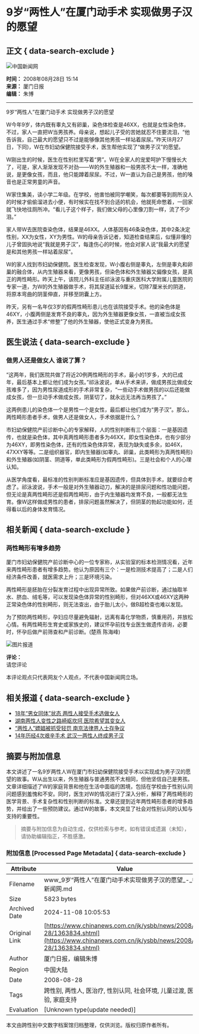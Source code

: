 # 9岁“两性人”在厦门动手术 实现做男子汉的愿望

## 正文 { data-search-exclude }


![中国新闻网](http://i5.chinanews.com/images/images1/logo2.gif)

**时间：** 2008年08月28日 15:14  
**来源：** 厦门日报  
**编辑：** 朱博  

---

9岁“两性人”在厦门动手术 实现做男子汉的愿望

W今年9岁，体内既有睾丸又有卵巢，染色体检查是46XX，也就是女性染色体，不过，家人一直把W当男孩养。母亲说，想起儿子受的苦她就忍不住要流泪，“他告诉我，自己最大的愿望只不过是能够像其他男孩一样站着尿尿。”昨天(8月27日，下同)，W在市妇幼保健院接受手术，医生帮他实现了“做男子汉”的愿望。

W刚出生的时候，医生在性别栏里写着“男”。W在全家人的宠爱呵护下慢慢长大了，可是，家人渐渐发现不对劲——W的外生殖器和一般男孩不太一样，准确地说，是更像女孩，而且，他只能蹲着尿尿。不过，W一直认为自己是男孩，他的嗓音也是正常男童的声音。

W家住集美，读小学二年级。在学校，他害怕被同学嘲笑，每次都要等到厕所没人的时候才偷偷溜进去小便，有时候实在找不到合适的机会，他就死命憋着，一回家就飞快地往厕所冲。“看儿子这个样子，我们做父母的心里像刀割一样，流了不少泪。”

家人带W去医院查染色体，结果是46XX。人体基因有46条染色体，其中2条决定性别，XX为女性，XY为男性。W的母亲告诉记者，知道检查结果后，似懂非懂的儿子曾固执地说“我就是男子汉”，每逢伤心的时候，他会对家人说“我最大的愿望是和其他男孩一样站着尿尿”。

W的家人找到市妇幼保健院。医生检查发现，W小腹右侧是睾丸，左侧是睾丸和卵巢的融合体，从内生殖器来看，更像男孩，但染色体和外生殖器又偏像女孩，是真正的两性畸形。昨天上午，该院儿外科主任祁泳波与重庆医科大学附属儿童医院的专家一道，为W的外生殖器做手术，将其尿道延长9厘米，切除7厘米长的阴道，将原本弯曲的阴茎伸直，并移至阴囊上方。

昨天，另有一名年仅3岁的假两性畸形患儿也在该院接受手术。他的染色体是46XY，小腹两侧是发育不良的睾丸，因为外生殖器更像女孩，一直被当成女孩养，医生通过手术“修整”了他的外生殖器，使他正式变身为男孩。

## 医生说法 { data-search-exclude }

### 做男人还是做女人 谁说了算？

“这两年，我们医院共做了将近20例两性畸形的手术，最小的1岁多，大的已成年，最后基本上都让他们成为女孩。”祁泳波说，单从手术来讲，做成男孩比做成女孩难多了，因为男性尿道成形的手术非常复杂，“一些动手术做男孩的以后还能做成女孩，但一旦动手术做成女孩，阴茎切了，就永远无法再当男孩了。”

这两例患儿的染色体一个是男性一个是女性，最后都让他们成为“男子汉”。那么，两性畸形患者手术，做男人还是做女人，手术依据是什么？

市妇幼保健院产前诊断中心的专家解释，人的性别判断有三个层面：一是基因遗传，也就是染色体，其中真两性畸形患者多为46XX，即女性染色体，也有少部分为46XY，即男性染色体，还有的性染色体异常，表现为缺失或多余，如46X，47XXY等等。二是组织器官，即内生殖器(如睾丸、卵巢，此类畸形为真两性畸形)和外生殖器(如阴茎、阴道等，单此类畸形为假两性畸形)。三是社会和个人的心理认知。

从医学角度看，最标准的性别判断标准应是基因遗传，但具体到手术，就要综合考虑了。祁泳波说，手术一般是对外生殖器动刀，解决的是排尿问题和性功能问题，但无论是真两性畸形还是假两性畸形，由于内生殖器均发育不良，一般都无法生育。像W这样做成男性的患者，排尿问题虽然解决了，但阴茎的勃起功能如何，还得看以后的身体发育情况。

## 相关新闻 { data-search-exclude }

### 两性畸形有增多趋势

厦门市妇幼保健院产前诊断中心的一位专家称，从实验室的标本检测情况看，近年来两性畸形患者有增多趋势。他认为原因有三个：一是检测技术提高了；二是人们经济条件改善，就医需求上升；三是环境污染。

两性畸形是胚胎在分裂发育过程中出现异常所致。如果做产前诊断，通过抽取羊水、脐血、绒毛等，可以发现染色体异常的性别畸形，但对46XX或46XY这两种正常染色体的性别畸形，则无法查出，由于胎儿太小，做B超检查也难以发现。

为了预防两性畸形，孕妇应尽量避免辐射，远离有毒化学物质，慎重用药，并放松心情。有两性畸形生育史或家族史的，建议怀孕前找专业医生做遗传咨询，必要时，怀孕后做产前筛查和产前诊断。(楚燕 陈海峰)

![图片报道](http://i5.chinanews.com/kpimg/5.gif)

**评论：**  
请您评论  

本评论观点只代表网友个人观点，不代表中国新闻网立场。

## 相关报道 { data-search-exclude }

- [18年“男女同体”状态 两性人接受手术选做女人](http://www.chinanews.com.cn/jk/kong/news/2008/08-11/1343460.shtml)
- [湖南两性人变性之路崎岖坎坷 医院希望其变女人](http://www.chinanews.com.cn/news/2004/2004-11-02/26/501400.shtml)
- [“两性人”嫖娼被抓受轻罚 南京法律界人士存争议](http://www.chinanews.com.cn/news/2004/2004-11-02/26/501400.shtml)
- [14年历经4次艰辛手术 武汉一两性人终成男子汉](http://www.chinanews.com.cn/n/2004-01-30/26/396040.html)

## 摘要与附加信息

<!-- tcd_abstract -->
本文讲述了一名9岁两性人W在厦门市妇幼保健院接受手术以实现成为男子汉的愿望的故事。W从出生以来，外生殖器与普通男孩不太相同，但他坚信自己是男孩。文章详细描述了W的家庭背景和他在生活中面临的困境，包括在学校由于性别认同问题感到羞愧和不安。同时，医生对W的情况进行了深入分析，解释了两性畸形的医学背景、手术复杂性和性别判断的标准。文章还提到近年两性畸形患者的增多趋势，并给出了一些预防建议。通过W的故事，本文突显了社会对性别认同的认知与支持的重要性。
<!-- tcd_abstract_end -->

> 摘要与附加信息为自动生成，仅供检索与参考。如有错误或遗漏（未知），请协助编辑指正，不胜感激。

### 附加信息 [Processed Page Metadata] { data-search-exclude }

| Attribute       | Value                                  |
|-----------------|----------------------------------------|
| Filename        | www_9岁“两性人”在厦门动手术实现做男子汉的愿望_-_中国新闻网.md                             |
| Size            | 5823 bytes                           |
| Archived Date   | 2024-11-08 10:05:53                             |
| Original Link   | [https://www.chinanews.com.cn/jk/ysbb/news/2008/08-28/1363834.shtml](https://www.chinanews.com.cn/jk/ysbb/news/2008/08-28/1363834.shtml)                       |
| Author          | 厦门日报，编辑朱博                               |
| Region          | 中国大陆                               |
| Date            | 2008-08-28                                 |
| Tags            | 跨性别, 两性人, 医治疗, 性别认同, 社会环境, 儿童过渡, 医疗经验, 家庭支持                                 |
| Evaluation            | [Unknown type(update needed)]                                 |
<!-- tcd_table_end -->

本文由跨性别中文数字档案馆归档整理，仅供浏览。版权归原作者所有。
